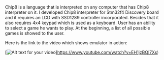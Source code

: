 Chip8 is a language that is interpreted on any computer that has Chip8 interpreter
on it. I developed Chip8 interpreter for Stm32f4 Discovery board and it requires an LCD with
SSD1289 controller incorporated. Besides that it also requires 4x4 keypad which is used as a keyboard.
User has an ability to select a game he wants to play. At the beginning, a list of all possible games
is showed to the user.


Here is the link to the video which shows emulator in action:

[![Alt text for your video](https://i.ytimg.com/vi_webp/EH1jzBQI7Xs/mqdefault.webpg)]https://www.youtube.com/watch?v=EH1jzBQI7Xs)


